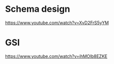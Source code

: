 # Schema design

https://www.youtube.com/watch?v=XvD2FrS5yYM

# GSI

https://www.youtube.com/watch?v=ihMOlb8EZKE
